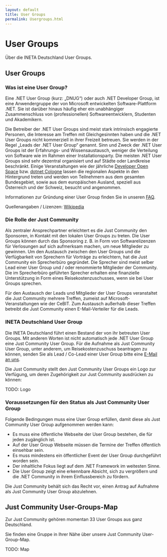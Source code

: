 ```yaml
---
layout: default
title: User Groups
permalink: Usergroups.html
---
```


# User Groups

Über die INETA Deutschland User Groups.

## User Groups

### Was ist eine User Group?

Eine .NET User Group (kurz: „DNUG“) oder auch .NET Developer Group, ist eine Anwendergruppe der von Microsoft entwickelten Software-Plattform .NET. Sie ist darüber hinaus häufig eher ein unabhängiger Zusammenschluss von (professionellen) Softwareentwicklern, Studenten und Akademikern.

Die Betreiber der .NET User Groups sind meist stark intrinsisch engagierte Personen, die Interesse am Treffen mit Gleichgesinnten haben und die .NET User Groups nicht kommerziell in ihrer Freizeit betreuen. Sie werden in der Regel „Leads der .NET User Group“ genannt. Sinn und Zweck der .NET User Groups ist der Erfahrungs- und Wissensaustausch, weniger die Verteilung von Software wie im Rahmen einer Installationsparty. Die meisten .NET User Groups sind sehr dezentral organisiert und auf Städte oder Landkreise beschränkt. Einige Veranstaltungen wie der jährliche [Developer Open Space](http://devopenspace.de/) bzw. [dotnet Cologne](http://dotnet-cologne.de/) lassen die regionalen Aspekte in den Hintergrund treten und werden von Teilnehmern aus dem gesamten Bundesgebiet, sowie aus dem europäischen Ausland, speziell aus Österreich und der Schweiz, besucht und angenommen.

Informationen zur Gründung einer User Group finden Sie in unseren [FAQ](http://ineta-deutschland.de/faq).

Quellenangaben / Lizenzen: [Wikipedia](http://de.wikipedia.org/wiki/.NET_User_Group)

### Die Rolle der Just Community 

Als zentraler Ansprechpartner erleichtert es die Just Community den Sponsoren, in Kontakt mit den lokalen User Groups zu treten. Die User Groups können durch das Sponsoring z. B. in Form von Softwarelizenzen für Verlosungen auf sich aufmerksam machen, um neue Mitglieder zu gewinnen. Um den Austausch zwischen den User Groups und die Verfügbarkeit von Sprechern für Vorträge zu erleichtern, hat die Just Community ein Sprecherbüro gegründet. Die Sprecher sind meist selber Lead einer User Group und / oder renommierte Mitglieder der Community. Die im Sprecherbüro geführten Sprecher erhalten eine finanzielle Unterstützung in Form eines Reisekostenzuschusses, wenn sie bei User Groups sprechen.

Für den Austausch der Leads und Mitglieder der User Groups veranstaltet die Just Community mehrere Treffen, zumeist auf Microsoft-Veranstaltungen wie der CeBIT. Zum Austausch außerhalb dieser Treffen betreibt die Just Community einen E-Mail-Verteiler für die Leads.

### INETA Deutschland User Group

Die INETA Deutschland führt einen Bestand der von ihr betreuten User Groups. Mit anderen Worten ist nicht automatisch jede .NET User Group eine Just Community User Group. Für die Aufnahme als Just Community User Group, unter anderem, um Reisekostenzuschuss beantragen zu können, senden Sie als Lead / Co-Lead einer User Group bitte eine [E-Mail an uns](http://ineta-deutschland.de/ueber-uns-und-kontakt).

Die Just Community stellt den Just Community User Groups ein Logo zur Verfügung, um deren Zugehörigkeit zur Just Community ausdrücken zu können:

TODO: Logo

### Voraussetzungen für den Status als Just Community User Group

Folgende Bedingungen muss eine User Group erfüllen, damit diese als Just Community User Group aufgenommen werden kann:

- Es muss eine öffentliche Webseite der User Group bestehen, die für jeden zugänglich ist.
- Auf der User Group Webseite müssen die Termine der Treffen öffentlich einsehbar sein.
- Es muss mindestens ein öffentlicher Event der User Group durchgeführt worden sein.
- Der inhaltliche Fokus liegt auf dem .NET Framework im weitesten Sinne.
- Die User Group zeigt eine erkennbare Absicht, sich zu vergrößern und die .NET Community in ihrem Einflussbereich zu fördern.

Die Just Community behält sich das Recht vor, einen Antrag auf Aufnahme als Just Community User Group abzulehnen.

## Just Community User-Groups-Map

Zur Just Community gehören momentan 33 User Groups aus ganz Deutschland.

Sie finden eine Gruppe in Ihrer Nähe über unsere Just Community User-Group-Map.

TODO: Map